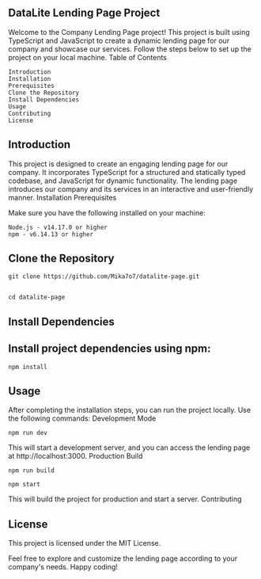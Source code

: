 ## DataLite Lending Page Project

Welcome to the Company Lending Page project! This project is built using TypeScript and JavaScript to create a dynamic lending page for our company and showcase our services. Follow the steps below to set up the project on your local machine.
Table of Contents

    Introduction
    Installation
    Prerequisites
    Clone the Repository
    Install Dependencies
    Usage
    Contributing
    License

## Introduction

This project is designed to create an engaging lending page for our company. It incorporates TypeScript for a structured and statically typed codebase, and JavaScript for dynamic functionality. The lending page introduces our company and its services in an interactive and user-friendly manner.
Installation
Prerequisites

Make sure you have the following installed on your machine:

    Node.js - v14.17.0 or higher
    npm - v6.14.13 or higher

## Clone the Repository

    git clone https://github.com/Mika7o7/datalite-page.git


    cd datalite-page

## Install Dependencies

## Install project dependencies using npm:

    npm install

## Usage

After completing the installation steps, you can run the project locally. Use the following commands:
Development Mode

    npm run dev

This will start a development server, and you can access the lending page at http://localhost:3000.
Production Build



    npm run build
    
    npm start

This will build the project for production and start a server.
Contributing


## License

This project is licensed under the MIT License.

Feel free to explore and customize the lending page according to your company's needs. Happy coding!

